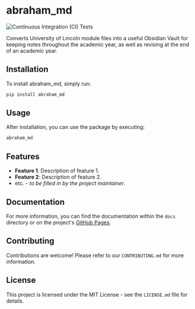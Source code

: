 # abraham_md

![Continuous Integration (CI) Tests](https://github.com/unkokaeru/abraham-md/actions/workflows/continuous_integration.yml/badge.svg)

Converts University of Lincoln module files into a useful Obsidian Vault for keeping notes throughout the academic year, as well as revising at the end of an academic year.

## Installation

To install abraham_md, simply run:

```bash
pip install abraham_md
```

## Usage

After installation, you can use the package by executing:

```bash
abraham_md
```

## Features

- **Feature 1**: Description of feature 1.
- **Feature 2**: Description of feature 2.
- etc. - *to be filled in by the project maintainer*.

## Documentation
For more information, you can find the documentation within the `docs` directory or on the project's [GitHub Pages](https://unkokaeru.github.io/abraham_md/).

## Contributing

Contributions are welcome! Please refer to our `CONTRIBUTING.md` for more information.

## License

This project is licensed under the MIT License - see the `LICENSE.md` file for details.